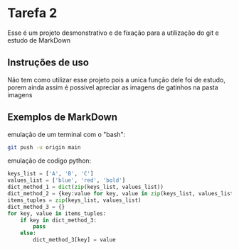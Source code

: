 # Tarefa 2

Esse é um projeto desmonstrativo e de fixação para a utilização do git e estudo de MarkDown

## Instruções de uso

Não tem como utilizar esse projeto pois a unica função dele foi de estudo, porem ainda assim é possivel apreciar as imagens de gatinhos na pasta imagens

## Exemplos de MarkDown

emulação de um terminal com o "bash":
```bash
git push -u origin main
```

emulação de codigo python: 
```python
keys_list = ['A', 'B', 'C']
values_list = ['blue', 'red', 'bold']
dict_method_1 = dict(zip(keys_list, values_list))
dict_method_2 = {key:value for key, value in zip(keys_list, values_list)}
items_tuples = zip(keys_list, values_list) 
dict_method_3 = {} 
for key, value in items_tuples: 
    if key in dict_method_3: 
        pass
    else: 
        dict_method_3[key] = value
```
